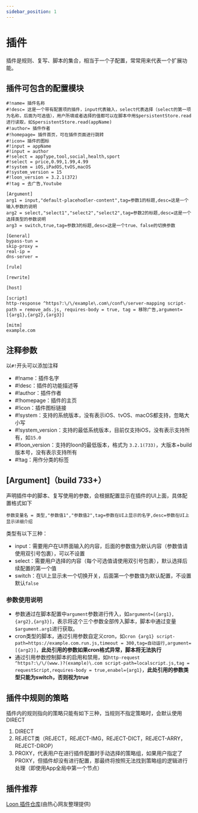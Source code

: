 ```yaml
---
sidebar_position: 1
---
```


# 插件
插件是规则、复写、脚本的集合，相当于一个子配置，常常用来代表一个扩展功能。

## 插件可包含的配置模块
```
#!name= 插件名称
#!desc= 这是一个带有配置项的插件，input代表输入，select代表选择（select的第一项为名称，后面为可选值），用户所填或者选择的值都可以在脚本中用$persistentStore.read进行读取，如$persistentStore.read(appName)
#!author= 插件作者
#!homepage= 插件首页，可在插件页面进行跳转
#!icon= 插件的图标
#!input = appName
#!input = author
#!select = appType,tool,social,health,sport
#!select = price,0.99,1.99,4.99
#!system = iOS,iPadOS,tvOS,macOS
#!system_version = 15
#!loon_version = 3.2.1(372)
#!tag = 去广告,Youtube

[Argument]
arg1 = input,"default-placehodler-content",tag=参数1的标题,desc=这是一个输入参数的说明
arg2 = select,"select1","select2","select2",tag=参数2的标题,desc=这是一个选择类型的参数说明
arg3 = switch,true,tag=参数3的标题,desc=这是一个true、false的切换参数

[General]
bypass-tun =
skip-proxy =
real-ip =
dns-server =

[rule]

[rewrite]

[host]

[script]
http-response ^https?:\/\/example\.com\/conf\/server-mapping script-path = remove_ads.js, requires-body = true, tag = 移除广告,argument=[{arg1},{arg2},{arg3}]

[mitm]
example.com
```

## 注释参数
以`#!`开头可以添加注释
- #!name：插件名字
- #!desc：插件的功能描述等
- #!author：插件作者
- #!homepage：插件的主页
- #!icon：插件图标链接
- #!system：支持的系统版本，没有表示iOS、tvOS、macOS都支持，忽略大小写
- #!system_version：支持的最低系统版本，目前仅支持iOS，没有表示支持所有，如`15.0`
- #!loon_version：支持的loon的最低版本，格式为 `3.2.1(733)`，大版本+build版本号，没有表示支持所有
- #!tag：用作分类的标签

## [Argument]（build 733+）
声明插件中的脚本、复写使用的参数，会根据配置显示在插件的UI上面，具体配置格式如下
```
参数变量名 = 类型,"参数值1","参数值2",tag=参数在UI上显示的名字,desc=参数在UI上显示详细介绍
```
类型有以下三种：
- input：需要用户在UI界面输入的内容，后面的参数值为默认内容（参数值请使用双引号包裹），可以不设置
- select：需要用户选择的内容（每个可选值请使用双引号包裹），默认选择后续配置的第一个值
- switch：在UI上显示未一个切换开关，后面第一个参数值为默认配置，不设置默认`false`

### 参数使用说明
- 参数通过在脚本配置中`argument`参数进行传入，如`argument=[{arg1},{arg2},{arg3}]`，表示将这个三个参数全部传入脚本，脚本中通过变量`$argument.arg1`进行获取。
- cron类型的脚本，通过引用参数自定义cron，如`cron {arg1} script-path=https://example.com.run.js,timeout = 300,tag=自动运行,argument=[{arg2}]`，**此处引用的参数如果cron格式异常，脚本将无法执行**
- 通过引用参数控制脚本的启用和禁用，如`http-request ^https?:\/\/(www.)?(example)\.com script-path=localscript.js,tag = requestScript,requires-body = true,enabel={arg1}`，**此处引用的参数类型只能为switch，否则视为true**


## 插件中规则的策略
插件内的规则指向的策略只能有如下三种，当规则不指定策略时，会默认使用DIRECT
1. DIRECT
2. REJECT类（REJECT，REJECT-IMG，REJECT-DICT，REJECT-ARRY，REJECT-DROP）
3. PROXY，代表用户在进行插件配置时手动选择的策略组，如果用户指定了PROXY，但插件却没有进行配置，那最终将按照无法找到策略组的逻辑进行处理（即使用App全局中第一个节点）

## 插件推荐
[Loon 插件仓库](https://github.com/Peng-YM/Loon-Gallery)(由热心网友整理提供)
